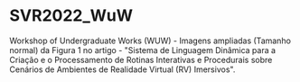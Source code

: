 # SVR2022_WuW
Workshop of Undergraduate Works (WUW) - Imagens ampliadas (Tamanho normal) da Figura 1 no artigo - "Sistema de Linguagem Dinâmica para a Criação e o Processamento de Rotinas Interativas e Procedurais sobre Cenários de Ambientes de Realidade Virtual (RV) Imersivos". 

